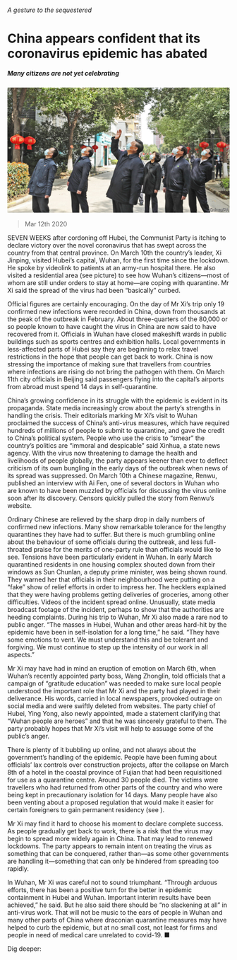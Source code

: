 ###### A gesture to the sequestered

# China appears confident that its coronavirus epidemic has abated 

##### Many citizens are not yet celebrating 

![image](images/20200314_CNP001_0.jpg) 

> Mar 12th 2020 

SEVEN WEEKS after cordoning off Hubei, the Communist Party is itching to declare victory over the novel coronavirus that has swept across the country from that central province. On March 10th the country’s leader, Xi Jinping, visited Hubei’s capital, Wuhan, for the first time since the lockdown. He spoke by videolink to patients at an army-run hospital there. He also visited a residential area (see picture) to see how Wuhan’s citizens—most of whom are still under orders to stay at home—are coping with quarantine. Mr Xi said the spread of the virus had been “basically” curbed.

Official figures are certainly encouraging. On the day of Mr Xi’s trip only 19 confirmed new infections were recorded in China, down from thousands at the peak of the outbreak in February. About three-quarters of the 80,000 or so people known to have caught the virus in China are now said to have recovered from it. Officials in Wuhan have closed makeshift wards in public buildings such as sports centres and exhibition halls. Local governments in less-affected parts of Hubei say they are beginning to relax travel restrictions in the hope that people can get back to work. China is now stressing the importance of making sure that travellers from countries where infections are rising do not bring the pathogen with them. On March 11th city officials in Beijing said passengers flying into the capital’s airports from abroad must spend 14 days in self-quarantine.


China’s growing confidence in its struggle with the epidemic is evident in its propaganda. State media increasingly crow about the party’s strengths in handling the crisis. Their editorials marking Mr Xi’s visit to Wuhan proclaimed the success of China’s anti-virus measures, which have required hundreds of millions of people to submit to quarantine, and gave the credit to China’s political system. People who use the crisis to “smear” the country’s politics are “immoral and despicable” said Xinhua, a state news agency. With the virus now threatening to damage the health and livelihoods of people globally, the party appears keener than ever to deflect criticism of its own bungling in the early days of the outbreak when news of its spread was suppressed. On March 10th a Chinese magazine, Renwu, published an interview with Ai Fen, one of several doctors in Wuhan who are known to have been muzzled by officials for discussing the virus online soon after its discovery. Censors quickly pulled the story from Renwu’s website.

Ordinary Chinese are relieved by the sharp drop in daily numbers of confirmed new infections. Many show remarkable tolerance for the lengthy quarantines they have had to suffer. But there is much grumbling online about the behaviour of some officials during the outbreak, and less full-throated praise for the merits of one-party rule than officials would like to see. Tensions have been particularly evident in Wuhan. In early March quarantined residents in one housing complex shouted down from their windows as Sun Chunlan, a deputy prime minister, was being shown round. They warned her that officials in their neighbourhood were putting on a “fake” show of relief efforts in order to impress her. The hecklers explained that they were having problems getting deliveries of groceries, among other difficulties. Videos of the incident spread online. Unusually, state media broadcast footage of the incident, perhaps to show that the authorities are heeding complaints. During his trip to Wuhan, Mr Xi also made a rare nod to public anger. “The masses in Hubei, Wuhan and other areas hard-hit by the epidemic have been in self-isolation for a long time,” he said. “They have some emotions to vent. We must understand this and be tolerant and forgiving. We must continue to step up the intensity of our work in all aspects.”

Mr Xi may have had in mind an eruption of emotion on March 6th, when Wuhan’s recently appointed party boss, Wang Zhonglin, told officials that a campaign of “gratitude education” was needed to make sure local people understood the important role that Mr Xi and the party had played in their deliverance. His words, carried in local newspapers, provoked outrage on social media and were swiftly deleted from websites. The party chief of Hubei, Ying Yong, also newly appointed, made a statement clarifying that “Wuhan people are heroes” and that he was sincerely grateful to them. The party probably hopes that Mr Xi’s visit will help to assuage some of the public’s anger.

There is plenty of it bubbling up online, and not always about the government’s handling of the epidemic. People have been fuming about officials’ lax controls over construction projects, after the collapse on March 8th of a hotel in the coastal province of Fujian that had been requisitioned for use as a quarantine centre. Around 30 people died. The victims were travellers who had returned from other parts of the country and who were being kept in precautionary isolation for 14 days. Many people have also been venting about a proposed regulation that would make it easier for certain foreigners to gain permanent residency (see ).

Mr Xi may find it hard to choose his moment to declare complete success. As people gradually get back to work, there is a risk that the virus may begin to spread more widely again in China. That may lead to renewed lockdowns. The party appears to remain intent on treating the virus as something that can be conquered, rather than—as some other governments are handling it—something that can only be hindered from spreading too rapidly.

In Wuhan, Mr Xi was careful not to sound triumphant. “Through arduous efforts, there has been a positive turn for the better in epidemic containment in Hubei and Wuhan. Important interim results have been achieved,” he said. But he also said there should be “no slackening at all” in anti-virus work. That will not be music to the ears of people in Wuhan and many other parts of China where draconian quarantine measures may have helped to curb the epidemic, but at no small cost, not least for firms and people in need of medical care unrelated to covid-19. ■

Dig deeper:



